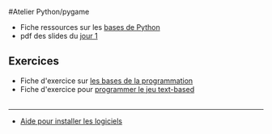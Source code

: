 #Atelier Python/pygame

* Fiche ressources sur les [bases de Python](ressourcesBasePython.md)
* pdf des slides du [jour 1](j1/slides/slides.pdf)

## Exercices
* Fiche d'exercice sur [les bases de la programmation](j1/intituleExos1-10.md)
* Fiche d'exercice pour [programmer le jeu text-based](j1/intituleTextBased.md)
</br></br>

***


* [Aide pour installer les logiciels](j1/helpInstall.md)





